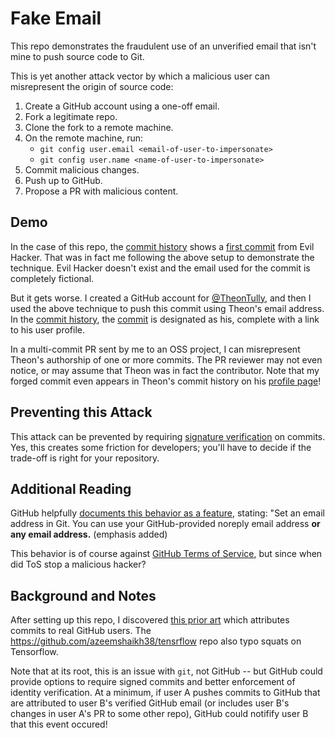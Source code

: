 # Fake Email

This repo demonstrates the fraudulent use of an unverified email that isn't mine
to push source code to Git.

This is yet another attack vector by which a malicious user can misrepresent the
origin of source code:

1. Create a GitHub account using a one-off email.
2. Fork a legitimate repo.
3. Clone the fork to a remote machine.
4. On the remote machine, run:
   * `git config user.email <email-of-user-to-impersonate>`
   * `git config user.name <name-of-user-to-impersonate>`
5. Commit malicious changes.
6. Push up to GitHub.
7. Propose a PR with malicious content.

## Demo

In the case of this repo, the [commit history](https://github.com/bendory/fake-email/commits/main) shows a [first commit](https://github.com/bendory/fake-email/commit/a25a11229686c607366eed7f201747de8a629a51)
from Evil Hacker.  That was in fact me following the above setup to demonstrate
the technique. Evil Hacker doesn't exist and the email used for the commit is
completely fictional.

But it gets worse. I created a GitHub account for [@TheonTully](https://github.com/TheonTully), and then I used the
above technique to push this commit using Theon's email address. In the
[commit history](https://github.com/bendory/fake-email/commits/main), the [commit](https://github.com/bendory/fake-email/commit/cfcfda0a48a5d9a1ae513ba0ac21209a68b2c85e) is designated as his, complete with a link to his user profile.

In a multi-commit PR sent by me to an OSS project, I can misrepresent Theon's authorship of one or more commits.
The PR reviewer may not even notice, or may assume that Theon was in fact the contributor. Note that my forged commit
even appears in Theon's commit history on his [profile page](https://github.com/TheonTully)!

## Preventing this Attack

This attack can be prevented by requiring [signature verification](https://docs.github.com/en/authentication/managing-commit-signature-verification/about-commit-signature-verification) on commits. Yes, this creates some friction for developers; you'll
have to decide if the trade-off is right for your repository.

## Additional Reading

GitHub helpfully [documents this behavior as a feature](https://docs.github.com/en/account-and-profile/setting-up-and-managing-your-personal-account-on-github/managing-email-preferences/setting-your-commit-email-address#setting-your-email-address-for-every-repository-on-your-computer), stating: "Set an email address in Git. You can use your GitHub-provided noreply email address **or any email address.** (emphasis added)

This behavior is of course against [GitHub Terms of Service](https://docs.github.com/en/site-policy/github-terms/github-terms-of-service), but since when did ToS stop a malicious hacker?

## Background and Notes

After setting up this repo, I discovered [this prior art](https://github.com/azeemshaikh38/tensrflow/commits/main) which attributes
commits to real GitHub users. The https://github.com/azeemshaikh38/tensrflow repo also typo squats on Tensorflow.

Note that at its root, this is an issue with `git`, not GitHub -- but GitHub could provide options to require signed commits
and better enforcement of identity verification. At a minimum, if user A pushes commits to GitHub that are attributed to user B's
verified GitHub email (or includes user B's changes in user A's PR to some other repo), GitHub could notifify user B that this
event occured!

